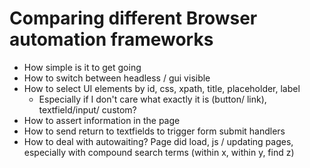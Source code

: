 # Comparing different Browser automation frameworks

- How simple is it to get going
- How to switch between headless / gui visible
- How to select UI elements by id, css, xpath, title, placeholder, label
    - Especially if I don't care what exactly it is (button/ link), textfield/input/ custom?
- How to assert information in the page
- How to send return to textfields to trigger form submit handlers
- How to deal with autowaiting? Page did load, js / updating pages, especially with compound search terms (within x, within y, find z)
